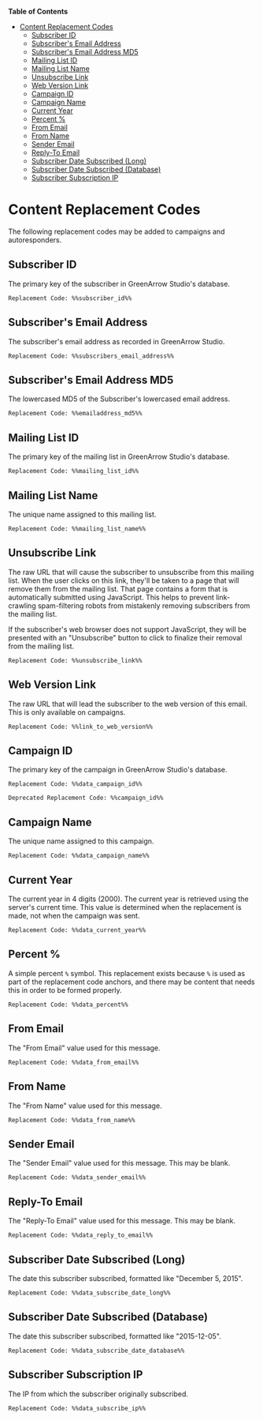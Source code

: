 <!-- START doctoc generated TOC please keep comment here to allow auto update -->
<!-- DON'T EDIT THIS SECTION, INSTEAD RE-RUN doctoc TO UPDATE -->
**Table of Contents**

- [Content Replacement Codes](#content-replacement-codes)
  - [Subscriber ID](#subscriber-id)
  - [Subscriber's Email Address](#subscribers-email-address)
  - [Subscriber's Email Address MD5](#subscribers-email-address-md5)
  - [Mailing List ID](#mailing-list-id)
  - [Mailing List Name](#mailing-list-name)
  - [Unsubscribe Link](#unsubscribe-link)
  - [Web Version Link](#web-version-link)
  - [Campaign ID](#campaign-id)
  - [Campaign Name](#campaign-name)
  - [Current Year](#current-year)
  - [Percent %](#percent-%25)
  - [From Email](#from-email)
  - [From Name](#from-name)
  - [Sender Email](#sender-email)
  - [Reply-To Email](#reply-to-email)
  - [Subscriber Date Subscribed (Long)](#subscriber-date-subscribed-long)
  - [Subscriber Date Subscribed (Database)](#subscriber-date-subscribed-database)
  - [Subscriber Subscription IP](#subscriber-subscription-ip)

<!-- END doctoc generated TOC please keep comment here to allow auto update -->

# Content Replacement Codes #

The following replacement codes may be added to campaigns and autoresponders.

## Subscriber ID ##

The primary key of the subscriber in GreenArrow Studio's database.

    Replacement Code: %%subscriber_id%%

## Subscriber's Email Address ##

The subscriber's email address as recorded in GreenArrow Studio.

    Replacement Code: %%subscribers_email_address%%

## Subscriber's Email Address MD5 ##

The lowercased MD5 of the Subscriber's lowercased email address.

    Replacement Code: %%emailaddress_md5%%

## Mailing List ID ##

The primary key of the mailing list in GreenArrow Studio's database.

    Replacement Code: %%mailing_list_id%%

## Mailing List Name ##

The unique name assigned to this mailing list.

    Replacement Code: %%mailing_list_name%%

## Unsubscribe Link ##

The raw URL that will cause the subscriber to unsubscribe from this mailing
list. When the user clicks on this link, they'll be taken to a page that will
remove them from the mailing list. That page contains a form that is
automatically submitted using JavaScript. This helps to prevent link-crawling
spam-filtering robots from mistakenly removing subscribers from the mailing list.

If the subscriber's web browser does not support JavaScript, they will be
presented with an "Unsubscribe" button to click to finalize their removal from
the mailing list.

    Replacement Code: %%unsubscribe_link%%

## Web Version Link ##

The raw URL that will lead the subscriber to the web version of this email.
This is only available on campaigns.

    Replacement Code: %%link_to_web_version%%

## Campaign ID ##

The primary key of the campaign in GreenArrow Studio's database.

    Replacement Code: %%data_campaign_id%%

    Deprecated Replacement Code: %%campaign_id%%

## Campaign Name ##

The unique name assigned to this campaign.

    Replacement Code: %%data_campaign_name%%

## Current Year ##

The current year in 4 digits (2000). The current year is retrieved using the
server's current time. This value is determined when the replacement is made,
not when the campaign was sent.

    Replacement Code: %%data_current_year%%

## Percent % ##

A simple percent `%` symbol. This replacement exists because `%` is used as
part of the replacement code anchors, and there may be content that needs this
in order to be formed properly.

    Replacement Code: %%data_percent%%

## From Email ##

The "From Email" value used for this message.

    Replacement Code: %%data_from_email%%

## From Name ##

The "From Name" value used for this message.

    Replacement Code: %%data_from_name%%

## Sender Email ##

The "Sender Email" value used for this message. This may be blank.

    Replacement Code: %%data_sender_email%%

## Reply-To Email ##

The "Reply-To Email" value used for this message. This may be blank.

    Replacement Code: %%data_reply_to_email%%

## Subscriber Date Subscribed (Long) ##

The date this subscriber subscribed, formatted like "December 5, 2015".

    Replacement Code: %%data_subscribe_date_long%%

## Subscriber Date Subscribed (Database) ##

The date this subscriber subscribed, formatted like "2015-12-05".

    Replacement Code: %%data_subscribe_date_database%%

## Subscriber Subscription IP ##

The IP from which the subscriber originally subscribed.

    Replacement Code: %%data_subscribe_ip%%
